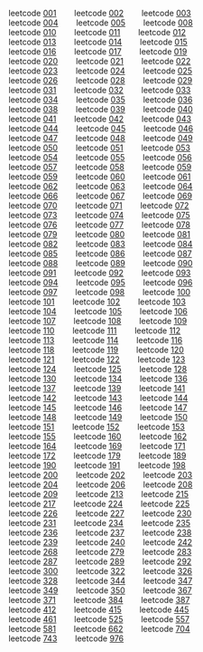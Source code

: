 
leetcode [001](https://github.com/17hao/algorithm/blob/master/src/leetcode/first/Code_001_TwoSum.java)&emsp;&emsp;
leetcode [002](https://github.com/17hao/algorithm/blob/master/src/leetcode/first/Code_002_AddTwoNumbers.java)&emsp;&emsp;
leetcode [003](https://github.com/17hao/algorithm/blob/master/src/leetcode/first/Code_003_LongestSubStr.java)&emsp;&emsp;
<br>
leetcode [004](https://github.com/17hao/algorithm/blob/master/src/leetcode/first/Code_004_FindMedian.java)&emsp;&emsp;
leetcode [005](https://github.com/17hao/algorithm/blob/master/src/leetcode/first/Code_005_LongestPalindromeStr.java)&emsp;&emsp;
leetcode [008](https://github.com/17hao/algorithm/blob/master/src/leetcode/first/Code_008_MyAtoi.java)&emsp;&emsp;
<br>
leetcode [010](https://github.com/17hao/algorithm/blob/master/src/leetcode/first/Code_010_RegexMatching.java)&emsp;&emsp;
leetcode [011](https://github.com/17hao/algorithm/blob/master/src/leetcode/first/Code_011_ContainerWithMostWater.java)&emsp;&emsp;
leetcode [012](https://github.com/17hao/algorithm/blob/master/src/leetcode/first/Code_012_IntegerToRoman.java)&emsp;&emsp;
<br>
leetcode [013](https://github.com/17hao/algorithm/blob/master/src/leetcode/first/Code_013_RomanToInteger.java)&emsp;&emsp;
leetcode [014](https://github.com/17hao/algorithm/blob/master/src/leetcode/first/Code_014_LongestCommonPrefix.java)&emsp;&emsp;
leetcode [015](https://github.com/17hao/algorithm/blob/master/src/leetcode/first/Code_015_ThreeSum.java)&emsp;&emsp;
<br>
leetcode [016](https://github.com/17hao/algorithm/blob/master/src/leetcode/first/Code_016_3SumCloset.java)&emsp;&emsp;
leetcode [017](https://github.com/17hao/algorithm/blob/master/src/leetcode/first/Code_017_LetterCombinations.java)&emsp;&emsp;
leetcode [019](https://github.com/17hao/algorithm/blob/master/src/leetcode/first/Code_019_RemoveNthEndOfList.java)&emsp;&emsp;
<br>
leetcode [020](https://github.com/17hao/algorithm/blob/master/src/leetcode/first/Code_020_ValidParenthesis.java)&emsp;&emsp;
leetcode [021](https://github.com/17hao/algorithm/blob/master/src/leetcode/first/Code_021_MergeSortedLists.java)&emsp;&emsp;
leetcode [022](https://github.com/17hao/algorithm/blob/master/src/leetcode/first/Code_022_GenerateParenthesis.java)&emsp;&emsp;
<br>
leetcode [023](https://github.com/17hao/algorithm/blob/master/src/leetcode/first/Code_023_MergeKSortedList.java)&emsp;&emsp;
leetcode [024](https://github.com/17hao/algorithm/blob/master/src/leetcode/first/Code_024_SwapNodesInPairs.java)&emsp;&emsp;
leetcode [025](https://github.com/17hao/algorithm/blob/master/src/leetcode/first/Code_025_ReverseKGroup.java)&emsp;&emsp;
<br>
leetcode [026](https://github.com/17hao/algorithm/blob/master/src/leetcode/first/Code_026_RemoveDuplicates.java)&emsp;&emsp;
leetcode [028](https://github.com/17hao/algorithm/blob/master/src/leetcode/first/Code_028_strStr.java)&emsp;&emsp;
leetcode [029](https://github.com/17hao/algorithm/blob/master/src/leetcode/first/Code_029_Divide2Integers.java)&emsp;&emsp;
<br>
leetcode [031](https://github.com/17hao/algorithm/blob/master/src/leetcode/first/Code_031_NextPermutation.java)&emsp;&emsp;
leetcode [032](https://github.com/17hao/algorithm/blob/master/src/leetcode/first/Code_032_LongestValidParentheses.java)&emsp;&emsp;
leetcode [033](https://github.com/17hao/algorithm/blob/master/src/leetcode/first/Code_033_SearchInRotatedArr.java)&emsp;&emsp;
<br>
leetcode [034](https://github.com/17hao/algorithm/blob/master/src/leetcode/first/Code_034_FistAndLastPosition.java)&emsp;&emsp;
leetcode [035](https://github.com/17hao/algorithm/blob/master/src/leetcode/first/Code_035_SearchInsertPosition.java)&emsp;&emsp;
leetcode [036](https://github.com/17hao/algorithm/blob/master/src/leetcode/first/Code_036_ValidSudoku.java)&emsp;&emsp;
<br>
leetcode [038](https://github.com/17hao/algorithm/blob/master/src/leetcode/first/Code_038_CountAndSay.java)&emsp;&emsp;
leetcode [039](https://github.com/17hao/algorithm/blob/master/src/leetcode/first/Code_039_CombinationSum.java)&emsp;&emsp;
leetcode [040](https://github.com/17hao/algorithm/blob/master/src/leetcode/first/Code_040_CombinationSum2.java)&emsp;&emsp;
<br>
leetcode [041](https://github.com/17hao/algorithm/blob/master/src/leetcode/first/Code_041_FirstMissingPositive.java)&emsp;&emsp;
leetcode [042](https://github.com/17hao/algorithm/blob/master/src/leetcode/first/Code_042_TrappingRainWater.java)&emsp;&emsp;
leetcode [043](https://github.com/17hao/algorithm/blob/master/src/leetcode/first/Code_043_MultiplyStrings.java)&emsp;&emsp;
<br>
leetcode [044](https://github.com/17hao/algorithm/blob/master/src/leetcode/first/Code_044_WildcardMatching.java)&emsp;&emsp;
leetcode [045](https://github.com/17hao/algorithm/blob/master/src/leetcode/first/Code_045_JumpGame2.java)&emsp;&emsp;
leetcode [046](https://github.com/17hao/algorithm/blob/master/src/leetcode/first/Code_046_Permutations.java)&emsp;&emsp;
<br>
leetcode [047](https://github.com/17hao/algorithm/blob/master/src/leetcode/first/Code_047_Permutations2.java)&emsp;&emsp;
leetcode [048](https://github.com/17hao/algorithm/blob/master/src/leetcode/first/Code_048_RotateImage.java)&emsp;&emsp;
leetcode [049](https://github.com/17hao/algorithm/blob/master/src/leetcode/first/Code_049_GroupAnagrams.java)&emsp;&emsp;
<br>
leetcode [050](https://github.com/17hao/algorithm/blob/master/src/leetcode/first/Code_050_Pow.java)&emsp;&emsp;
leetcode [051](https://github.com/17hao/algorithm/blob/master/src/leetcode/first/Code_051_NQueens.java)&emsp;&emsp;
leetcode [053](https://github.com/17hao/algorithm/blob/master/src/leetcode/first/Code_053_MaximumSubarray.java)&emsp;&emsp;
<br>
leetcode [054](https://github.com/17hao/algorithm/blob/master/src/leetcode/first/Code_054_SpiralMatrix.java)&emsp;&emsp;
leetcode [055](https://github.com/17hao/algorithm/blob/master/src/leetcode/first/Code_055_JumpGame.java)&emsp;&emsp;
leetcode [056](https://github.com/17hao/algorithm/blob/master/src/leetcode/first/Code_056_MergeIntervals.java)&emsp;&emsp;
<br>
leetcode [057](https://github.com/17hao/algorithm/blob/master/src/leetcode/first/Code_057_InsertInterval.java)&emsp;&emsp;
leetcode [058](https://github.com/17hao/algorithm/blob/master/src/leetcode/first/Code_058_LengthOfLastWord.java)&emsp;&emsp;
leetcode [059](https://github.com/17hao/algorithm/blob/master/src/leetcode/first/Code_059_SpiralMatrix2.java)&emsp;&emsp;
<br>
leetcode [059](https://github.com/17hao/algorithm/blob/master/src/leetcode/first/Code_059_SpiralMatrixII.java)&emsp;&emsp;
leetcode [060](https://github.com/17hao/algorithm/blob/master/src/leetcode/first/Code_060_PermutationSeq.java)&emsp;&emsp;
leetcode [061](https://github.com/17hao/algorithm/blob/master/src/leetcode/first/Code_061_RotateList.java)&emsp;&emsp;
<br>
leetcode [062](https://github.com/17hao/algorithm/blob/master/src/leetcode/first/Code_062_UniquePaths.java)&emsp;&emsp;
leetcode [063](https://github.com/17hao/algorithm/blob/master/src/leetcode/first/Code_063_UniquePath2.java)&emsp;&emsp;
leetcode [064](https://github.com/17hao/algorithm/blob/master/src/leetcode/first/Code_064_MinPathSum.java)&emsp;&emsp;
<br>
leetcode [066](https://github.com/17hao/algorithm/blob/master/src/leetcode/first/Code_066_PlusOne.java)&emsp;&emsp;
leetcode [067](https://github.com/17hao/algorithm/blob/master/src/leetcode/first/Code_067_AddBinary.java)&emsp;&emsp;
leetcode [069](https://github.com/17hao/algorithm/blob/master/src/leetcode/first/Code_069_Sqrt.java)&emsp;&emsp;
<br>
leetcode [070](https://github.com/17hao/algorithm/blob/master/src/leetcode/first/Code_070_ClimbingStairs.java)&emsp;&emsp;
leetcode [071](https://github.com/17hao/algorithm/blob/master/src/leetcode/first/Code_071_SimplifyPath.java)&emsp;&emsp;
leetcode [072](https://github.com/17hao/algorithm/blob/master/src/leetcode/first/Code_072_EditDistance.java)&emsp;&emsp;
<br>
leetcode [073](https://github.com/17hao/algorithm/blob/master/src/leetcode/first/Code_073_SetMatrixZeroes.java)&emsp;&emsp;
leetcode [074](https://github.com/17hao/algorithm/blob/master/src/leetcode/first/Code_074_Search2DMatrix.java)&emsp;&emsp;
leetcode [075](https://github.com/17hao/algorithm/blob/master/src/leetcode/first/Code_075_SortColors.java)&emsp;&emsp;
<br>
leetcode [076](https://github.com/17hao/algorithm/blob/master/src/leetcode/first/Code_076_MinWindowSubstr.java)&emsp;&emsp;
leetcode [077](https://github.com/17hao/algorithm/blob/master/src/leetcode/first/Code_077_Combinations.java)&emsp;&emsp;
leetcode [078](https://github.com/17hao/algorithm/blob/master/src/leetcode/first/Code_078_Subsets.java)&emsp;&emsp;
<br>
leetcode [079](https://github.com/17hao/algorithm/blob/master/src/leetcode/first/Code_079_WordSearch.java)&emsp;&emsp;
leetcode [080](https://github.com/17hao/algorithm/blob/master/src/leetcode/first/Code_080_RemoveDuplicates.java)&emsp;&emsp;
leetcode [081](https://github.com/17hao/algorithm/blob/master/src/leetcode/first/Code_081_SearchInRotatedSortedArray2.java)&emsp;&emsp;
<br>
leetcode [082](https://github.com/17hao/algorithm/blob/master/src/leetcode/first/Code_082_RemoveDuplicateFromList2.java)&emsp;&emsp;
leetcode [083](https://github.com/17hao/algorithm/blob/master/src/leetcode/first/Code_083_RemoveDuplicateFromList.java)&emsp;&emsp;
leetcode [084](https://github.com/17hao/algorithm/blob/master/src/leetcode/first/Code_084_LargestRectangle.java)&emsp;&emsp;
<br>
leetcode [085](https://github.com/17hao/algorithm/blob/master/src/leetcode/first/Code_085_MaximalRectangle.java)&emsp;&emsp;
leetcode [086](https://github.com/17hao/algorithm/blob/master/src/leetcode/first/Code_086_PartitionLIst.java)&emsp;&emsp;
leetcode [087](https://github.com/17hao/algorithm/blob/master/src/leetcode/first/Code_087_ScrambleString.java)&emsp;&emsp;
<br>
leetcode [088](https://github.com/17hao/algorithm/blob/master/src/leetcode/first/Code_088_MergedSortedArray.java)&emsp;&emsp;
leetcode [089](https://github.com/17hao/algorithm/blob/master/src/leetcode/first/Code_089_GrayCode.java)&emsp;&emsp;
leetcode [090](https://github.com/17hao/algorithm/blob/master/src/leetcode/first/Code_090_Subsets2.java)&emsp;&emsp;
<br>
leetcode [091](https://github.com/17hao/algorithm/blob/master/src/leetcode/first/Code_091_DecodeWays.java)&emsp;&emsp;
leetcode [092](https://github.com/17hao/algorithm/blob/master/src/leetcode/first/Code_092_ReverseLinkedList2.java)&emsp;&emsp;
leetcode [093](https://github.com/17hao/algorithm/blob/master/src/leetcode/first/Code_093_RestoreIpAdd.java)&emsp;&emsp;
<br>
leetcode [094](https://github.com/17hao/algorithm/blob/master/src/leetcode/first/Code_094_InOrderTraversal.java)&emsp;&emsp;
leetcode [095](https://github.com/17hao/algorithm/blob/master/src/leetcode/first/Code_095_UniqueBST2.java)&emsp;&emsp;
leetcode [096](https://github.com/17hao/algorithm/blob/master/src/leetcode/first/Code_096_UniqueBST.java)&emsp;&emsp;
<br>
leetcode [097](https://github.com/17hao/algorithm/blob/master/src/leetcode/first/Code_097_InterleaveStrings.java)&emsp;&emsp;
leetcode [098](https://github.com/17hao/algorithm/blob/master/src/leetcode/first/Code_098_ValidateBST.java)&emsp;&emsp;
leetcode [100](https://github.com/17hao/algorithm/blob/master/src/leetcode/first/Code_100_SameTree.java)&emsp;&emsp;
<br>
leetcode [101](https://github.com/17hao/algorithm/blob/master/src/leetcode/first/Code_101_SymmetricBT.java)&emsp;&emsp;
leetcode [102](https://github.com/17hao/algorithm/blob/master/src/leetcode/first/Code_102_LevelOrderBT.java)&emsp;&emsp;
leetcode [103](https://github.com/17hao/algorithm/blob/master/src/leetcode/first/Code_103_ZigzagLevelOrderBT.java)&emsp;&emsp;
<br>
leetcode [104](https://github.com/17hao/algorithm/blob/master/src/leetcode/first/Code_104_MaxDepthOfBinaryTree.java)&emsp;&emsp;
leetcode [105](https://github.com/17hao/algorithm/blob/master/src/leetcode/first/Code_105_ConstructBT.java)&emsp;&emsp;
leetcode [106](https://github.com/17hao/algorithm/blob/master/src/leetcode/first/Code_106_ConstructBT.java)&emsp;&emsp;
<br>
leetcode [107](https://github.com/17hao/algorithm/blob/master/src/leetcode/first/Code_107_LevelOrderBTv2.java)&emsp;&emsp;
leetcode [108](https://github.com/17hao/algorithm/blob/master/src/leetcode/first/Code_108_SortedArrayToBST.java)&emsp;&emsp;
leetcode [109](https://github.com/17hao/algorithm/blob/master/src/leetcode/first/Code_109_ConvertSortedListToBST.java)&emsp;&emsp;
<br>
leetcode [110](https://github.com/17hao/algorithm/blob/master/src/leetcode/first/Code_110_BalancedBinaryTree.java)&emsp;&emsp;
leetcode [111](https://github.com/17hao/algorithm/blob/master/src/leetcode/first/Code_111_MinDepthOfBT.java)&emsp;&emsp;
leetcode [112](https://github.com/17hao/algorithm/blob/master/src/leetcode/first/Code_112_PathSum.java)&emsp;&emsp;
<br>
leetcode [113](https://github.com/17hao/algorithm/blob/master/src/leetcode/first/Code_113_PathSUm2.java)&emsp;&emsp;
leetcode [114](https://github.com/17hao/algorithm/blob/master/src/leetcode/first/Code_114_FlattenBTtoLinkedList.java)&emsp;&emsp;
leetcode [116](https://github.com/17hao/algorithm/blob/master/src/leetcode/first/Code_116_PopulatingNextPtr.java)&emsp;&emsp;
<br>
leetcode [118](https://github.com/17hao/algorithm/blob/master/src/leetcode/first/Code_118_PascalTriangle.java)&emsp;&emsp;
leetcode [119](https://github.com/17hao/algorithm/blob/master/src/leetcode/first/Code_119_PascalTriangle2.java)&emsp;&emsp;
leetcode [120](https://github.com/17hao/algorithm/blob/master/src/leetcode/first/Code_120_Triangle.java)&emsp;&emsp;
<br>
leetcode [121](https://github.com/17hao/algorithm/blob/master/src/leetcode/first/Code_121_BestTimeBuyStock.java)&emsp;&emsp;
leetcode [122](https://github.com/17hao/algorithm/blob/master/src/leetcode/first/Code_122_BestTimeBuyStock2.java)&emsp;&emsp;
leetcode [123](https://github.com/17hao/algorithm/blob/master/src/leetcode/first/Code_123_BestTimeBuyStock3.java)&emsp;&emsp;
<br>
leetcode [124](https://github.com/17hao/algorithm/blob/master/src/leetcode/first/Code_124_BTMaxPathSum.java)&emsp;&emsp;
leetcode [125](https://github.com/17hao/algorithm/blob/master/src/leetcode/first/Code_125_ValidPalindrome.java)&emsp;&emsp;
leetcode [128](https://github.com/17hao/algorithm/blob/master/src/leetcode/first/Code_128_LongestConsecutiveSeq.java)&emsp;&emsp;
<br>
leetcode [130](https://github.com/17hao/algorithm/blob/master/src/leetcode/first/Code_130_SurroundedRegions.java)&emsp;&emsp;
leetcode [134](https://github.com/17hao/algorithm/blob/master/src/leetcode/first/Code_134_GasStation.java)&emsp;&emsp;
leetcode [136](https://github.com/17hao/algorithm/blob/master/src/leetcode/first/Code_136_SingleNumber.java)&emsp;&emsp;
<br>
leetcode [137](https://github.com/17hao/algorithm/blob/master/src/leetcode/first/Code_137_SingleNum2.java)&emsp;&emsp;
leetcode [139](https://github.com/17hao/algorithm/blob/master/src/leetcode/first/Code_139_WordBreak.java)&emsp;&emsp;
leetcode [141](https://github.com/17hao/algorithm/blob/master/src/leetcode/first/Code_141_LinkedListCycle.java)&emsp;&emsp;
<br>
leetcode [142](https://github.com/17hao/algorithm/blob/master/src/leetcode/first/Code_142_LinkedListCycle2.java)&emsp;&emsp;
leetcode [143](https://github.com/17hao/algorithm/blob/master/src/leetcode/first/Code_143_ReorderList.java)&emsp;&emsp;
leetcode [144](https://github.com/17hao/algorithm/blob/master/src/leetcode/first/Code_144_Preorder.java)&emsp;&emsp;
<br>
leetcode [145](https://github.com/17hao/algorithm/blob/master/src/leetcode/first/Code_145_PostOrderTraversal.java)&emsp;&emsp;
leetcode [146](https://github.com/17hao/algorithm/blob/master/src/leetcode/first/Code_146_LRU_Cache.java)&emsp;&emsp;
leetcode [147](https://github.com/17hao/algorithm/blob/master/src/leetcode/first/Code_147_InsertionSortList.java)&emsp;&emsp;
<br>
leetcode [148](https://github.com/17hao/algorithm/blob/master/src/leetcode/first/Code_148_SortList.java)&emsp;&emsp;
leetcode [149](https://github.com/17hao/algorithm/blob/master/src/leetcode/first/Code_149_MaxPointsOnLine.java)&emsp;&emsp;
leetcode [150](https://github.com/17hao/algorithm/blob/master/src/leetcode/first/Code_150_ReversePolishNotation.java)&emsp;&emsp;
<br>
leetcode [151](https://github.com/17hao/algorithm/blob/master/src/leetcode/first/Code_151_ReverseWordsInStr.java)&emsp;&emsp;
leetcode [152](https://github.com/17hao/algorithm/blob/master/src/leetcode/first/Code_152_MaxProductSubarray.java)&emsp;&emsp;
leetcode [153](https://github.com/17hao/algorithm/blob/master/src/leetcode/first/Code_153_MinimumRotatedSortedArray.java)&emsp;&emsp;
<br>
leetcode [155](https://github.com/17hao/algorithm/blob/master/src/leetcode/first/Code_155_MinStack.java)&emsp;&emsp;
leetcode [160](https://github.com/17hao/algorithm/blob/master/src/leetcode/first/Code_160_IntersectionOfLinkedList.java)&emsp;&emsp;
leetcode [162](https://github.com/17hao/algorithm/blob/master/src/leetcode/first/Code_162_FindPeakElement.java)&emsp;&emsp;
<br>
leetcode [164](https://github.com/17hao/algorithm/blob/master/src/leetcode/first/Code_164_MaximumGap.java)&emsp;&emsp;
leetcode [169](https://github.com/17hao/algorithm/blob/master/src/leetcode/first/Code_169_MajorityElement.java)&emsp;&emsp;
leetcode [171](https://github.com/17hao/algorithm/blob/master/src/leetcode/first/Code_171_ExcelSheetColumnNum.java)&emsp;&emsp;
<br>
leetcode [172](https://github.com/17hao/algorithm/blob/master/src/leetcode/first/Code_172_FactorialTrailingZeroes.java)&emsp;&emsp;
leetcode [179](https://github.com/17hao/algorithm/blob/master/src/leetcode/first/Code_179_LargestNum.java)&emsp;&emsp;
leetcode [189](https://github.com/17hao/algorithm/blob/master/src/leetcode/first/Code_189_RotateArray.java)&emsp;&emsp;
<br>
leetcode [190](https://github.com/17hao/algorithm/blob/master/src/leetcode/first/Code_190_ReverseBits.java)&emsp;&emsp;
leetcode [191](https://github.com/17hao/algorithm/blob/master/src/leetcode/first/Code_191_LengthOf1Bits.java)&emsp;&emsp;
leetcode [198](https://github.com/17hao/algorithm/blob/master/src/leetcode/first/Code_198_HouseRobber.java)&emsp;&emsp;
<br>
leetcode [200](https://github.com/17hao/algorithm/blob/master/src/leetcode/first/Code_200_NumberOfIslands.java)&emsp;&emsp;
leetcode [202](https://github.com/17hao/algorithm/blob/master/src/leetcode/first/Code_202_HappyNumber.java)&emsp;&emsp;
leetcode [203](https://github.com/17hao/algorithm/blob/master/src/leetcode/first/Code_203_RemoveLinkedListElements.java)&emsp;&emsp;
<br>
leetcode [204](https://github.com/17hao/algorithm/blob/master/src/leetcode/first/Code_204_CountPrimes.java)&emsp;&emsp;
leetcode [206](https://github.com/17hao/algorithm/blob/master/src/leetcode/first/Code_206_ReverseList.java)&emsp;&emsp;
leetcode [208](https://github.com/17hao/algorithm/blob/master/src/leetcode/first/Code_208_Trie.java)&emsp;&emsp;
<br>
leetcode [209](https://github.com/17hao/algorithm/blob/master/src/leetcode/first/Code_209_MinSizeSubarrSum.java)&emsp;&emsp;
leetcode [213](https://github.com/17hao/algorithm/blob/master/src/leetcode/first/Code_213_HouseRobberII.java)&emsp;&emsp;
leetcode [215](https://github.com/17hao/algorithm/blob/master/src/leetcode/first/Code_215_KthLargestElement.java)&emsp;&emsp;
<br>
leetcode [217](https://github.com/17hao/algorithm/blob/master/src/leetcode/first/Code_217_ContainsDuplicate.java)&emsp;&emsp;
leetcode [224](https://github.com/17hao/algorithm/blob/master/src/leetcode/first/Code_224_BasicCalculator.java)&emsp;&emsp;
leetcode [225](https://github.com/17hao/algorithm/blob/master/src/leetcode/first/Code_225_ImplementStackByQueue.java)&emsp;&emsp;
<br>
leetcode [226](https://github.com/17hao/algorithm/blob/master/src/leetcode/first/Code_226_InvertBT.java)&emsp;&emsp;
leetcode [227](https://github.com/17hao/algorithm/blob/master/src/leetcode/first/Code_227_BasicCalculator2.java)&emsp;&emsp;
leetcode [230](https://github.com/17hao/algorithm/blob/master/src/leetcode/first/Code_230_KthSmallestInBST.java)&emsp;&emsp;
<br>
leetcode [231](https://github.com/17hao/algorithm/blob/master/src/leetcode/first/Code_231_PowerOfTwo.java)&emsp;&emsp;
leetcode [234](https://github.com/17hao/algorithm/blob/master/src/leetcode/first/Code_234_PalindromeLinkedList.java)&emsp;&emsp;
leetcode [235](https://github.com/17hao/algorithm/blob/master/src/leetcode/first/Code_235_LowestAncestorOfBST.java)&emsp;&emsp;
<br>
leetcode [236](https://github.com/17hao/algorithm/blob/master/src/leetcode/first/Code_236_LowestAncestorOfBT.java)&emsp;&emsp;
leetcode [237](https://github.com/17hao/algorithm/blob/master/src/leetcode/first/Code_237_DeleteNode.java)&emsp;&emsp;
leetcode [238](https://github.com/17hao/algorithm/blob/master/src/leetcode/first/Code_238_ProductOfArray.java)&emsp;&emsp;
<br>
leetcode [239](https://github.com/17hao/algorithm/blob/master/src/leetcode/first/Code_239_SlidingWindowMaximum.java)&emsp;&emsp;
leetcode [240](https://github.com/17hao/algorithm/blob/master/src/leetcode/first/Code_240_Search2DMatrixII.java)&emsp;&emsp;
leetcode [242](https://github.com/17hao/algorithm/blob/master/src/leetcode/first/Code_242_ValidAnagram.java)&emsp;&emsp;
<br>
leetcode [268](https://github.com/17hao/algorithm/blob/master/src/leetcode/first/Code_268_MissingNumber.java)&emsp;&emsp;
leetcode [279](https://github.com/17hao/algorithm/blob/master/src/leetcode/first/Code_279_PerfectSquares.java)&emsp;&emsp;
leetcode [283](https://github.com/17hao/algorithm/blob/master/src/leetcode/first/Code_283_MoveZeroes.java)&emsp;&emsp;
<br>
leetcode [287](https://github.com/17hao/algorithm/blob/master/src/leetcode/first/Code_287_DuplicateNumber.java)&emsp;&emsp;
leetcode [289](https://github.com/17hao/algorithm/blob/master/src/leetcode/first/Code_289_GameOfLife.java)&emsp;&emsp;
leetcode [292](https://github.com/17hao/algorithm/blob/master/src/leetcode/first/Code_292_NimGame.java)&emsp;&emsp;
<br>
leetcode [300](https://github.com/17hao/algorithm/blob/master/src/leetcode/first/Code_300_LengthOfLIS.java)&emsp;&emsp;
leetcode [322](https://github.com/17hao/algorithm/blob/master/src/leetcode/first/Code_322_CoinChange.java)&emsp;&emsp;
leetcode [326](https://github.com/17hao/algorithm/blob/master/src/leetcode/first/Code_326_PowerOfThree.java)&emsp;&emsp;
<br>
leetcode [328](https://github.com/17hao/algorithm/blob/master/src/leetcode/first/Code_328_OddEvenLinkedList.java)&emsp;&emsp;
leetcode [344](https://github.com/17hao/algorithm/blob/master/src/leetcode/first/Code_344_ReverseString.java)&emsp;&emsp;
leetcode [347](https://github.com/17hao/algorithm/blob/master/src/leetcode/first/Code_347_TopKFrequent.java)&emsp;&emsp;
<br>
leetcode [349](https://github.com/17hao/algorithm/blob/master/src/leetcode/first/Code_349_IntersectionArrays.java)&emsp;&emsp;
leetcode [350](https://github.com/17hao/algorithm/blob/master/src/leetcode/first/Code_350_IntersectionOf2Arrays.java)&emsp;&emsp;
leetcode [367](https://github.com/17hao/algorithm/blob/master/src/leetcode/first/Code_367_ValidPerfectSquare.java)&emsp;&emsp;
<br>
leetcode [371](https://github.com/17hao/algorithm/blob/master/src/leetcode/first/Code_371_SumOfIntegers.java)&emsp;&emsp;
leetcode [384](https://github.com/17hao/algorithm/blob/master/src/leetcode/first/Code_384_Shuffle.java)&emsp;&emsp;
leetcode [387](https://github.com/17hao/algorithm/blob/master/src/leetcode/first/Code_387_1stUniqueCharInStr.java)&emsp;&emsp;
<br>
leetcode [412](https://github.com/17hao/algorithm/blob/master/src/leetcode/first/Code_412_FizzBuzz.java)&emsp;&emsp;
leetcode [415](https://github.com/17hao/algorithm/blob/master/src/leetcode/first/Code_415_AddStrings.java)&emsp;&emsp;
leetcode [445](https://github.com/17hao/algorithm/blob/master/src/leetcode/first/Code_445_AddTwoNumbers2.java)&emsp;&emsp;
<br>
leetcode [461](https://github.com/17hao/algorithm/blob/master/src/leetcode/first/Code_461_HammingDistance.java)&emsp;&emsp;
leetcode [525](https://github.com/17hao/algorithm/blob/master/src/leetcode/first/Code_525_ContiguousArr.java)&emsp;&emsp;
leetcode [557](https://github.com/17hao/algorithm/blob/master/src/leetcode/first/Code_557_ReverseWordsInString.java)&emsp;&emsp;
<br>
leetcode [581](https://github.com/17hao/algorithm/blob/master/src/leetcode/first/Code_581_ShortestUnsortedSubarr.java)&emsp;&emsp;
leetcode [662](https://github.com/17hao/algorithm/blob/master/src/leetcode/first/Code_662_MaxWidthOfBT.java)&emsp;&emsp;
leetcode [704](https://github.com/17hao/algorithm/blob/master/src/leetcode/first/Code_704_BinarySearch.java)&emsp;&emsp;
<br>
leetcode [743](https://github.com/17hao/algorithm/blob/master/src/leetcode/first/Code_743_NetworkDelayTime.java)&emsp;&emsp;
leetcode [976](https://github.com/17hao/algorithm/blob/master/src/leetcode/first/Code_976_LargestPerimeterTriangle.java)&emsp;&emsp;
